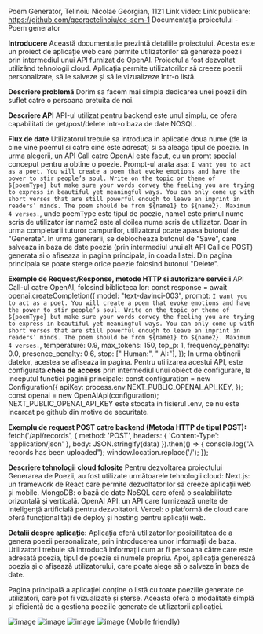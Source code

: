 Poem Generator, Telinoiu Nicolae Georgian, 1121
Link video:
Link publicare: https://github.com/georgetelinoiu/cc-sem-1
Documentația proiectului - Poem generator

**Introducere**
Această documentație prezintă detaliile proiectului. Acesta este un proiect de aplicație web care permite utilizatorilor să genereze poezii prin intermediul unui API furnizat de OpenAI. Proiectul a fost dezvoltat utilizând tehnologii cloud. Aplicația permite utilizatorilor să creeze poezii personalizate, să le salveze și să le vizualizeze într-o listă.

**Descriere problemă**
Dorim sa facem mai simpla dedicarea unei poezii din suflet catre o persoana pretuita de noi.

**Descriere API**
API-ul utilizat pentru backend este unul simplu, ce ofera capabilitati de get/post/delete intr-o baza de date NOSQL.

**Flux de date**
Utilizatorul trebuie sa introduca in aplicatie doua nume (de la cine vine poemul si catre cine este adresat) si sa aleaga tipul de poezie.
In urma alegerii, un API Call catre OpenAI este facut, cu un promt special conceput pentru a obtine o poezie.
Prompt-ul arata asa: `I want you to act as a poet. You will create a poem that evoke emotions and have the power to stir people’s soul. Write on the topic or theme of ${poemType} but make sure your words convey the feeling you are trying to express in beautiful yet meaningful ways. You can only come up with short verses that are still powerful enough to leave an imprint in readers’ minds. The poem should be from ${name1} to ${name2}. Maximum 4 verses.`, unde poemType este tipul de poezie, name1 este primul nume scris de utilizator iar name2 este al doilea nume scris de utilizator.
Doar in urma completarii tuturor campurilor, utilizatorul poate apasa butonul de "Generate".
In urma generarii, se deblocheaza butonul de "Save", care salveaza in baza de date poezia (prin intermediul unui alt API Call de POST) generata si o afiseaza in pagina principala, in coada listei.
Din pagina principala se poate sterge orice poezie folosind butonul "Delete".

**Exemple de Request/Response, metode HTTP si autorizare servicii**
API Call-ul catre OpenAI, folosind biblioteca lor:
const response = await openai.createCompletion({
			model: "text-davinci-003",
			prompt: `I want you to act as a poet. You will create a poem that evoke emotions and have the power to stir people’s soul. Write on the topic or theme of ${poemType} but make sure your words convey the feeling you are trying to express in beautiful yet meaningful ways. You can only come up with short verses that are still powerful enough to leave an imprint in readers’ minds. The poem should be from ${name1} to ${name2}. Maximum 4 verses.`,
			temperature: 0.9,
			max_tokens: 150,
			top_p: 1,
			frequency_penalty: 0.0,
			presence_penalty: 0.6,
			stop: [" Human:", " AI:"],
		});
In urma obtinerii datelor, acestea se afiseaza in pagina.
Pentru utilizarea acestui API, este configurata **cheia de access** prin intermediul unui obiect de configurare, la inceputul functiei paginii principale:
const configuration = new Configuration({
		apiKey: process.env.NEXT_PUBLIC_OPENAI_API_KEY,
	});
	const openai = new OpenAIApi(configuration);
NEXT_PUBLIC_OPENAI_API_KEY este stocata in fisierul .env, ce nu este incarcat pe github din motive de securitate.

**Exemplu de request POST catre backend (Metoda HTTP de tipul POST):**
fetch('/api/records', {
				method: 'POST',
				headers: {
					'Content-Type': 'application/json'
				},
				body: JSON.stringify(data)
			}).then(() => {
				console.log("A records has been uploaded");
				window.location.replace('/');
			});

**Descriere tehnologii cloud folosite**
Pentru dezvoltarea proiectului Generarea de Poezii, au fost utilizate următoarele tehnologii cloud:
Next.js: un framework de React care permite dezvoltatorilor să creeze aplicații web și mobile.
MongoDB: o bază de date NoSQL care oferă o scalabilitate orizontală și verticală.
OpenAI API: un API care furnizează unelte de inteligență artificială pentru dezvoltatori.
Vercel: o platformă de cloud care oferă funcționalități de deploy și hosting pentru aplicații web.

**Detalii despre aplicație:**
Aplicația oferă utilizatorilor posibilitatea de a genera poezii personalizate, prin introducerea unor informații de baza. Utilizatorii trebuie să introducă informații cum ar fi persoana către care este adresată poezia, tipul de poezie si numele propriu. Apoi, aplicația generează poezia și o afișează utilizatorului, care poate alege să o salveze în baza de date.

Pagina principală a aplicației conține o listă cu toate poeziile generate de utilizatori, care pot fi vizualizate și șterse. Aceasta oferă o modalitate simplă și eficientă de a gestiona poeziile generate de utilizatorii aplicației.

![image](https://user-images.githubusercontent.com/81044083/236695204-c66ba181-5f1f-4b0b-8b62-000ce96d3f9a.png)
![image](https://user-images.githubusercontent.com/81044083/236695211-b6ccfd90-1cdf-4df5-9bb3-e2249cb1553d.png)
![image](https://user-images.githubusercontent.com/81044083/236695241-31dfb3d6-8681-46d3-a6de-de24e441c80a.png)
![image](https://user-images.githubusercontent.com/81044083/236695265-8d04dc7a-fa59-4c14-91c3-042ab8201caf.png)
(Mobile friendly)
